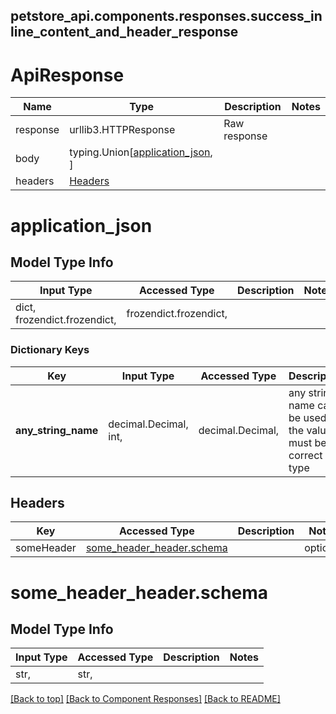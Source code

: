 <a name="top"></a>
## petstore_api.components.responses.success_inline_content_and_header_response
# ApiResponse
Name | Type | Description  | Notes
------------- | ------------- | ------------- | -------------
response | urllib3.HTTPResponse | Raw response |
body | typing.Union[[application_json](#application_json), ] |  |
headers | [Headers](#Headers) |  |

# application_json

## Model Type Info
Input Type | Accessed Type | Description | Notes
------------ | ------------- | ------------- | -------------
dict, frozendict.frozendict,  | frozendict.frozendict,  |  |

### Dictionary Keys
Key | Input Type | Accessed Type | Description | Notes
------------ | ------------- | ------------- | ------------- | -------------
**any_string_name** | decimal.Decimal, int,  | decimal.Decimal,  | any string name can be used but the value must be the correct type | [optional] value must be a 32 bit integer
## Headers

Key | Accessed Type | Description  | Notes
------------- | ------------- | ------------- | -------------
someHeader | [some_header_header.schema](#some_header_header.schema) | | optional

# <a id="some_header_header.schema" >some_header_header.schema</a>

## Model Type Info
Input Type | Accessed Type | Description | Notes
------------ | ------------- | ------------- | -------------
str,  | str,  |  |

[[Back to top]](#top) [[Back to Component Responses]](../../../README.md#Component-Responses) [[Back to README]](../../../README.md)
